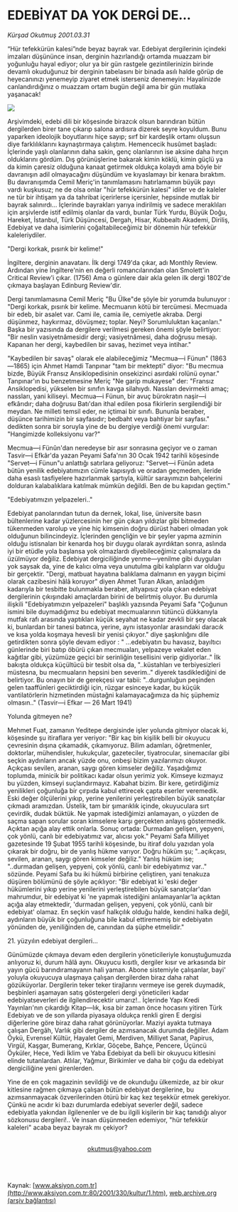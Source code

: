 # EDEBİYAT DA YOK DERGİ DE...

*Kürşad Okutmuş 2001.03.31*

<div>
 <p class="spot">
  “Hür tefekkürün kalesi”nde beyaz bayrak var. Edebiyat dergilerinin içindeki imzaları  düşününce insan, derginin  hazırlandığı ortamda  muazzam bir yoğunluğu  hayal ediyor; olur ya bir gün  rastgele gezintilerinizin birinde  devamlı okuduğunuz bir derginin  tabelasını bir binada asılı halde  görüp de heyecanınızı yenemeyip  ziyaret etmek isterseniz denemeyin:  Hayalinizde canlandırdığınız o muazzam ortam bugün değil ama bir gün mutlaka yaşanacak!
 </p>
 <p class="metin">
 </p>
 <img border="0" src="/web/20020106011211im_/http://www.aksiyon.com.tr/2001/330/resimler/Hur.jpg"/>
 <p class="metin">
  Arşivimdeki, edebi dili bir köşesinde birazcık olsun barındıran bütün dergilerden birer tane çıkarıp salona ardısıra dizerek seyre koyuldum. Bunu yaparken ideolojik boyutlarını hiçe sayıp; sırf bir kardeşlik ortamı oluşsun diye farklılıklarını kaynaştırmaya çalıştım. Hemencecik husûmet başladı: İçlerinde yaşlı olanlarının daha sakin, genç olanlarının ise aksine daha hırçın olduklarını gördüm. Dış görünüşlerine bakarak kimin köklü, kimin güçlü ya da kimin çaresiz olduğuna kanaat getirmek oldukça kolaydı ama böyle bir davranışın adil olmayacağını düşündüm ve kıyaslamayı bir kenara bıraktım. Bu davranışımda Cemil Meriç'in tanımlamasını hatırlamamın büyük payı vardı kuşkusuz; ne de olsa onlar "hür tefekkürün kalesi" idiler ve de kaleler ne tür bir ihtişam ya da tahribat içerirlerse içersinler, hepsinde mutlak bir bayrak salınırdı... İçlerinde bayrakları yarıya indirilmiş ve sadece meraklıları için arşivlerde istif edilmiş olanlar da vardı, bunlar Türk Yurdu, Büyük Doğu, Hareket, İstanbul, Türk Düşüncesi, Dergah, Hisar, Kubbealtı Akademi, Diriliş, Edebiyat ve daha isimlerini çoğaltabileceğimiz bir dönemin hür tefekkür kaleleriydiler.
 </p>
 <p class="arabaslik">
  "Dergi korkak, pısırık bir kelime!"
 </p>
 <p class="metin">
  İngiltere, derginin anavatanı. İlk dergi 1749'da çıkar, adı Monthly Review. Ardından yine İngiltere'nin en değerli romancılarından olan Smolett'in Critical Review'i çıkar. (1756) Ama o günlere dair akla gelen ilk dergi 1802'de çıkmaya başlayan Edinburg Review'dir.
 </p>
 <p class="metin">
  Dergi tanımlamasına Cemil Meriç "Bu Ülke"de şöyle bir yorumda bulunuyor : "Dergi korkak, pısırık bir kelime. Mecmuanın kötü bir tercümesi. Mecmuada bir edeb, bir asalet var. Cami ile, camia ile, cemiyetle akraba. Dergi düşünmez, haykırmaz, dövüşmez; toplar. Neyi? Sorumluluktan kaçanları." Başka bir yazısında da dergilere verilmesi gereken önemi şöyle belirtiyor: "Bir neslin vasiyetnâmesidir dergi; vasiyetnâmesi, daha doğrusu mesajı. Kapanan her dergi, kaybedilen bir savaş, hezimet veya intihar."
 </p>
 <p class="metin">
  "Kaybedilen bir savaş" olarak ele alabileceğimiz "Mecmua—i Fünun" (1863—1865) için Ahmet Hamdi Tanpınar "tam bir mektepti" diyor: "Bu mecmua bizde, Büyük Fransız Ansiklopedisinin onsekizinci asırdaki rolünü oynar." Tanpınar'ın bu benzetmesine Meriç "Ne garip mukayese" der: "Fransız Ansiklopedisi, yükselen bir sınıfın kavga silahıydı. Nassları devirmekti amaç; nassları, yani kiliseyi. Mecmua—i Fünun, bir avuç bürokratın naşir—i efkârıdır; daha doğrusu Batı'dan ithal edilen posa fikirlerin sergilendiği bir meydan. Ne milleti temsil eder, ne içtimai bir sınıfı. Bununla beraber, düşünce tarihimizin bir sayfasıdır; bedbaht veya bahtiyar bir sayfası." dedikten sonra bir soruyla yine de bu dergiye verdiği önemi vurgular: "Hangimizde kolleksiyonu var?"
 </p>
 <p class="metin">
  Mecmua—i Fünûn'dan neredeyse bir asır sonrasına geçiyor ve o zaman Tasvir—i Efkâr'da yazan Peyami Safa'nın 30 Ocak 1942 tarihli köşesinde "Servet—i Fünun"u anlattığı satırlara geliyoruz: "Servet—i Fünûn adeta bütün yenilik edebiyatımızın cümle kapısıydı ve oradan geçmeden, ileride daha esaslı tasfiyelere hazırlanmak şartıyla, kültür sarayımızın bahçelerini dolduran kalabalıklara katılmak mümkün değildi. Ben de bu kapıdan geçtim."
 </p>
 <p class="arabaslik">
  "Edebiyatımızın yelpazeleri.."
 </p>
 <p class="metin">
  Edebiyat panolarından tutun da dernek, lokal, lise, üniversite basın bültenlerine kadar yüzlercesinin her gün çıkan yıldızlar gibi bitmeden tükenmeden varolup ve yine hiç kimsenin doğru dürüst haberi olmadan yok olduğunun bilincindeyiz. İçlerinden gençliğin ve bir şeyler yapma azminin olduğu istisnaları bir kenarda hoş bir duygu olarak ayırdıktan sonra, aslında iyi bir etüdle yola başlansa yok olmazlardı diyebileceğimiz çalışmalara da üzülmüyor değiliz. Edebiyat dergiciliğinde yenme—yenilme gibi duyguları yok saysak da, yine de kalıcı olma veya unutulma gibi kalıpların var olduğu bir gerçektir. "Dergi, matbuat hayatına balıklama dalmanın en yaygın biçimi olarak cazibesini hâlâ koruyor" diyen Ahmet Turan Alkan, anladığım kadarıyla bir tesbitte bulunmakla beraber, altyapısız yola çıkan edebiyat dergilerinin çıkışındaki amaçlardan birini de belirtmiş oluyor. Bu durumla ilişkili "Edebiyatımızın yelpazeleri" başlıklı yazısında Peyami Safa "Çoğunun ismini bile duymadığımız bu edebiyat mecmualarının tütüncü dükkanıyla mutfak rafı arasında yaptıkları küçük seyahat ne kadar zevkli bir şey olacak ki, bunlardan bir tanesi batınca, yerine, aynı istasyonlar arasındaki daracık ve kısa yolda koşmaya hevesli bir yenisi çıkıyor." diye şaşkınlığını dile getirdikten sonra şöyle devam ediyor : " ...edebiyatın bu havasız, bayıltıcı günlerinde biri batıp öbürü çıkan mecmuaları, yelpazeye vekalet eden kağıtlar gibi, yüzümüze geçici bir serinliğin tesellisini verip gidiyorlar.." İlk bakışta oldukça küçültücü bir tesbit olsa da, "..küstahları ve terbiyesizleri müstesna, bu mecmuaların hepsini ben severim.." diyerek tasdiklediğini de belirtiyor. Bu onayın bir de gerekçesi var tabii: "..durgunluğun peşinden gelen taaffünleri geciktirdiği için, rüzgar esinceye kadar, bu küçük vantilatörlerin hizmetinden müstağni kalamayacağımıza da hiç şüphemiz olmasın.." (Tasvir—i Efkar — 26 Mart 1941)
 </p>
 <p class="arabaslik">
  Yolunda gitmeyen ne?
 </p>
 <p class="metin">
  Mehmet Fuat, zamanın Yeditepe dergisinde işler yolunda gitmiyor olacak ki, köşesinde şu itiraflara yer veriyor: "Bir kaç bin kişilik belli bir okuyucu çevresinin dışına çıkamadık, çıkamıyoruz. Bilim adamları, öğretmenler, doktorlar, mühendisler, hukukçular, gazeteciler, tiyatrocular, sinemacılar gibi seçkin aydınların ancak yüzde onu, onbeşi bizim yazılarımızı okuyor. Açıkçası sevilen, aranan, saygı gören kimseler değiliz. Yaşadığımız toplumda, minicik bir politikacı kadar olsun yerimiz yok. Kimseye kızmayız bu yüzden, kimseyi suçlandırmayız. Kabahat bizim. Bir kere, getirdiğimiz yenilikleri çoğunluğa bir çırpıda kabul ettirecek çapta eserler veremedik. Eski değer ölçülerini yıkıp, yerine yenilerini yerleştirebilen büyük sanatçılar çıkmadı aramızdan. Üstelik, tam bir şımarıklık içinde, okuyuculara sırt çevirdik, dudak büktük. Ne yapmak istediğimizi anlamayan, o yüzden de saçma sapan sorular soran kimselere karşı gerçekten anlayış göstermedik. Açıktan açığa alay ettik onlarla. Sonuç ortada: Durmadan gelişen, yepyeni, çok yönlü, canlı bir edebiyatımız var, alıcısı yok." Peyami Safa Milliyet gazetesinde 19 Şubat 1955 tarihli köşesinde, bu itiraf dolu yazıdan yola çıkarak bir doğru, bir de yanlış hükme varıyor. Doğru hüküm şu; "..açıkçası, sevilen, aranan, saygı gören kimseler değiliz." Yanlış hüküm ise; "..durmadan gelişen, yepyeni, çok yönlü, canlı bir edebiyatımız var.." sözünde. Peyami Safa bu iki hükmü birbirine çeliştiren, yani tenakuza düşüren bölümünü de şöyle açıklıyor: "Bir edebiyat ki 'eski değer hükümlerini yıkıp yerine yenilerini yerleştirebilen büyük sanatçılar'dan mahrumdur, bir edebiyat ki 'ne yapmak istediğini anlamayanlar'la açıktan açığa alay etmektedir, 'durmadan gelişen, yepyeni, çok yönlü, canlı bir edebiyat' olamaz. En seçkin vasıf halkçılık olduğu halde, kendini halka değil, aydınların büyük bir çoğunluğuna bile kabul ettirememiş bir edebiyatın yönünden de, yeniliğinden de, canından da şüphe etmelidir."
 </p>
 <p class="arabaslik">
  21. yüzyılın edebiyat dergileri...
 </p>
 <p class="metin">
  Günümüzde çıkmaya devam eden dergilerin yöneticileriyle konuştuğumuzda anlıyoruz ki, durum hâlâ aynı. Okuyucu kısıtlı, dergiler kısır ve arkasında bir yayın gücü barındıramayanın hali yaman. Abone sistemiyle çalışanlar, bayi' yoluyla okuyucuya ulaşmaya çalışan dergilerden biraz daha rahat gözüküyorlar. Dergilerin teker teker tirajlarını vermeye ise gerek duymadık, beşbinleri aşamayan satış göstergeleri dergi yöneticileri kadar edebiyatseverleri de ilgilendirecektir umarız!.. İçlerinde Yapı Kredi Yayınları'nın çıkardığı Kitap—lık, kısa bir zaman önce hocasını yitiren Türk Edebiyatı ve de son yıllarda piyasaya oldukça renkli giren E dergisi diğerlerine göre biraz daha rahat görünüyorlar. Maziyi ayakta tutmaya çalışan Dergâh, Varlık gibi dergiler de azımsanacak durumda değiller. Adam Öykü, Evrensel Kültür, Hayalet Gemi, Merdiven, Milliyet Sanat, Papirus, Virgül, Kaşgar, Bumerang, Kırklar, Göçebe, Bahçe, Pencere, Üçüncü Öyküler, Hece, Yedi İklim ve Yaba Edebiyat da belli bir okuyucu kitlesini elinde tutanlardan. Atlılar, Yağmur, Birikimler ve daha bir çoğu da edebiyat dergiciliğine yeni girenlerden.
 </p>
 <p class="metin">
  Yine de en çok magazinin sevildiği ve de okunduğu ülkemizde, az bir okur kitlesine rağmen çıkmaya çalışan bütün edebiyat dergilerine, bu azımsanmayacak özverilerinden ötürü bir kaç kez teşekkür etmek gerekiyor. Çünkü ne acıdır ki bazı durumlarda edebiyat severler değil, sadece edebiyatla yakından ilgilenenler ve de bu ilgili kişilerin bir kaç tanıdığı alıyor sözkonusu dergileri!.. Ve insan düşünmeden edemiyor, "hür tefekkür kaleleri" acaba beyaz bayrak mı çekiyor?
 </p>
 <br/>
 <center>
  <a class="anaorta" href="http://web.archive.org/web/20020106011211/mailto:okutmus@yahoo.com">
   okutmus@yahoo.com
  </a>
 </center>
 <br/>
 <br/>
 <br/>
</div>

Kaynak: [www.aksiyon.com.tr](http://www.aksiyon.com.tr:80/2001/330/kultur/1.htm), [web.archive.org (arşiv bağlantısı)](http://web.archive.org/web/20020106011211/http://www.aksiyon.com.tr:80/2001/330/kultur/1.htm)
